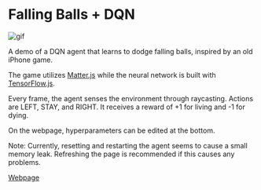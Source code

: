 # Falling Balls + DQN

![gif](https://raw.githubusercontent.com/seann999/dodge_tfjs/master/demo.gif)

A demo of a DQN agent that learns to dodge falling balls, inspired by an old iPhone game.

The game utilizes [Matter.js](http://brm.io/matter-js/) while the neural network is built with [TensorFlow.js](https://js.tensorflow.org/).

Every frame, the agent senses the environment through raycasting. Actions are LEFT, STAY, and RIGHT. It receives a reward of +1 for living and -1 for dying.

On the webpage, hyperparameters can be edited at the bottom.

Note: Currently, resetting and restarting the agent seems to cause a small memory leak. Refreshing the page is recommended if this causes any problems.

[Webpage](http://web.sfc.keio.ac.jp/~t15704yn/falling/index.html)
